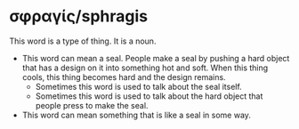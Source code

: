 # σφραγίς/sphragis
This word is a type of thing. It is a noun.
* This word can mean a seal. People make a seal by pushing a hard object that has a design on it into something hot and soft. When this thing cools, this thing becomes hard and the design remains.
    * Sometimes this word is used to talk about the seal itself.
    * Sometimes this word is used to talk about the hard object that people press to make the seal.
* This word can mean something that is like a seal in some way.
